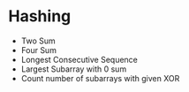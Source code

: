 # Hashing

- Two Sum
- Four Sum
- Longest Consecutive Sequence
- Largest Subarray with 0 sum
- Count number of subarrays with given XOR